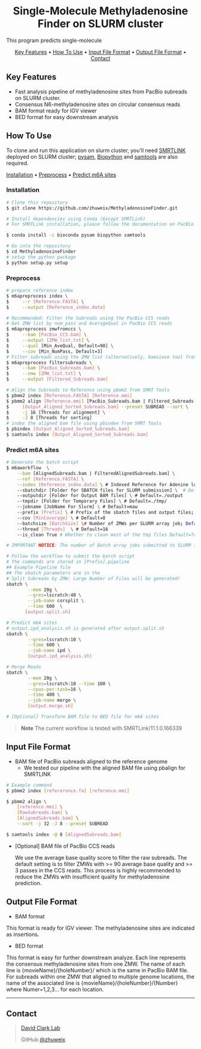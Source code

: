 <h1 align="center">
  Single-Molecule Methyladenosine Finder on SLURM cluster
  <br>
</h1>

This program predicts single-molecule 

<p align="center">
  <a href="#key-features">Key Features</a> •
  <a href="#how-to-use">How To Use</a> •
  <a href="#input-file-format">Input File Format</a> •    
  <a href="#output-file-format">Output File Format</a> •  
  <a href="#contact">Contact</a> 
</p>


## Key Features

* Fast analysis pipeline of methyladenosine sites from PacBio subreads on SLURM cluster.
* Consensus N6-methyladenosine sites on circular consensus reads
* BAM format ready for IGV viewer
* BED format for easy downstream analysis

## How To Use
To clone and run this application on slurm cluster, you'll need [SMRTLINK](https://www.pacb.com/support/software-downloads/) deployed on SLURM cluster; [pysam](https://pysam.readthedocs.io/), [Biopython](https://biopython.org/) and [samtools](http://www.htslib.org/) are also required.

  [Installation](#Installation) • [Preprocess](#Preprocess) • [Predict m6A sites](#predict-m6a-sites)


### Installation
```bash
# Clone this repository
$ git clone https://github.com/zhuweix/MethyladenosineFinder.git

# Install dependencies using Conda (Except SMRTLink)
# For SMRTLink installation, please follow the documentation on PacBio website (https://www.pacb.com/support/software-downloads/)

$ conda install -c bioconda pysam biopython samtools

# Go into the repository
$ cd MethyladenosineFinder
# setup the python package
$ python setup.py setup
```
### Preprocess
```bash
# prepare reference index
$ m6apreprocess index \
$     --r [Reference.FASTA] \
$     --output [Reference_index.data]

# Recommended: Filter the Subreads using the PacBio CCS reads
# Get ZMW list by num_pass and AverageQual in PacBio CCS reads
$ m6apreprocess zmwfromccs \
$     --bam [PacBio_CCS.bam] \
$     --output [ZMW_list.txt] \
$     --qual [Min_AveQual, Default=90] \
$     --cov [Min_NumPass, Default=3]
# Filter subreads using the ZMW list (alternatively, bamsieve tool from PacBio SMRT Tools could also be used)
$ m6apreprocess filtersubreads \
$     --bam [PacBio_Subreads.bam] \
$     --zmw [ZMW_list.txt] \
$     --output [Filtered_Subreads.bam]   

# Align the Subreads to Reference using pbmm2 from SMRT Tools
$ pbmm2 index [Reference.FASTA] [Reference.mmi]
$ pbmm2 align [Reference.mmi] [PacBio_Subreads.bam | Filtered_Subreads.bam] \
$     [Output_Aligned_Sorted_Subreads.bam] --preset SUBREAD --sort \
$     -j 16 [Threads for alignment] \
$     -J 8 [Threads for sorting]
# index the aligned bam file using pbindex from SMRT Tools
$ pbindex [Output_Aligned_Sorted_Subreads.bam]
$ samtools index [Output_Aligned_Sorted_Subreads.bam]

```
### Predict m6A sites
```bash
# Generate the batch script
$ m6aworkflow  \
    --bam [AlignedSubreads.bam | FilteredAlignedSubreads.bam] \
    --ref [Reference.FASTA] \
    --index [Reference_index.data] \ # Indexed Reference for Adenine locations, see preprocess
    --sbatchdir [Folder for SBATCH files for SLURM submission] \  # Default=./sh 
    --outputdir [Folder for Output BAM files] \ # Default=./output
    --tmpdir [Folder for Temporary Files] \ # Default=./tmp/
    --jobname [JobName For Slurm] \ # Default=maw
    --prefix [Prefix] \ # Prefix of the sbatch files and output files; Default=SMF
    --cov [MinCoverage] \ # Default=8
    --batchsize [BatchSize] \# Number of ZMWs per SLURM array job; Default=500
    --thread [Threads]  \ # Default=16
    --is_clean True # Whether to clean most of the tmp files Default=True

# IMPORTANT NOTICE: The number of Batch array jobs submitted to SLURM is [Number of ZMWs] / [BatchSize], very small batchsize will result in a large amount of SLURM jobs

# Follow the workflow to submit the batch script
# The commands are stored in [Prefix].pipeline
## Example Pipeline file
## The sbatch parameters are in the 
# Split Subreads by ZMW: Large Number of Files will be generated!
sbatch \
        --mem 20g \
        --gres=lscratch:40 \
        --job-name corsplit \
        --time 600  \
       [output.split.sh] 

# Predict m6A sites
# output.ipd_analysis.sh is generated after output.split.sh
sbatch \
        --gres=lscratch:10 \
        --time 600 \
        --job-name ipd \
        [output.ipd_analysis.sh] 

# Merge Reads
sbatch \
        --mem 20g \
        --gres=lscratch:10 --time 100 \
        --cpus-per-task=16 \
        --time 400 \
        --job-name merge \
        [output.merge.sh]

# [Optional] Transform BAM file to BED file for m6A sites


```
> **Note**
> The current workflow is tested with SMRTLink/11.1.0.166339 

## Input File Format
* BAM file of PacBio subreads aligned to the reference genome
    - We tested our pipeline with the aligned BAM file using pbalign for SMRTLINK
```bash
# Example command
$ pbmm2 index [refererence.fa] [reference.mmi]

$ pbmm2 align \
    [reference.mmi] \
    [RawSubreads.bam] \
    [AlignedSubreads.bam] \
    --sort -j 32 -J 8 --preset SUBREAD 

$ samtools index -@ 8 [AlignedSubreads.bam]

```
* [Optional] BAM file of PacBio CCS reads
  
  We use the average base quality score to filter the raw subreads. The default setting is to filter ZMWs with >= 90 average base quality and >= 3 passes in the CCS reads. This process is highly recommended to reduce the ZMWs with insufficient quality for methyladenosine prediction.

## Output File Format
* BAM format

This format is ready for IGV viewer. The methyladenosine sites are indicated as insertions.

* BED format

This format is easy for further downstream analyze. Each line represents the consensus methyladenosine sites from one ZMW. The name of each line is {movieName}/{holeNumber}/ which is the same in PacBio BAM file. For subreads within one ZMW that aligned to multiple genome locations, the name of the associated line is {movieName}/{holeNumber}/{Number} where Numer=1,2,3... for each location.







---
## Contact
> [David Clark Lab](https://www.nichd.nih.gov/research/atNICHD/Investigators/clark)
> 
> GitHub [@zhuweix](https://github.com/zhuweix)

